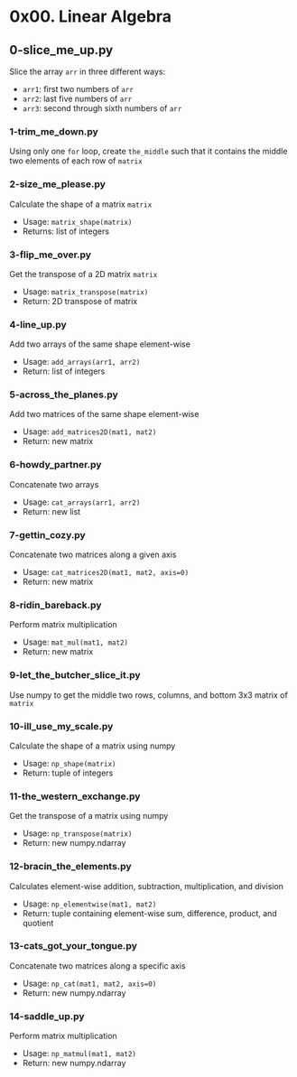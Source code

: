 # 0x00. Linear Algebra

## 0-slice_me_up.py
Slice the array `arr` in three different ways:
- `arr1`: first two numbers of `arr`
- `arr2`: last five numbers of `arr`
- `arr3`: second through sixth numbers of `arr`

### 1-trim_me_down.py
Using only one `for` loop, create `the_middle` such that it contains the middle two elements of each row of `matrix`

### 2-size_me_please.py
Calculate the shape of a matrix `matrix`
* Usage: `matrix_shape(matrix)`
* Returns: list of integers

### 3-flip_me_over.py
Get the transpose of a 2D matrix `matrix`
* Usage: `matrix_transpose(matrix)`
* Return: 2D transpose of matrix

### 4-line_up.py
Add two arrays of the same shape element-wise
* Usage: `add_arrays(arr1, arr2)`
* Return: list of integers

### 5-across_the_planes.py
Add two matrices of the same shape element-wise
* Usage: `add_matrices2D(mat1, mat2)`
* Return: new matrix

### 6-howdy_partner.py
Concatenate two arrays
* Usage: `cat_arrays(arr1, arr2)`
* Return: new list

### 7-gettin_cozy.py
Concatenate two matrices along a given axis
* Usage: `cat_matrices2D(mat1, mat2, axis=0)`
* Return: new matrix

### 8-ridin_bareback.py
Perform matrix multiplication
* Usage: `mat_mul(mat1, mat2)`
* Return: new matrix

### 9-let_the_butcher_slice_it.py
Use numpy to get the middle two rows, columns, and bottom 3x3 matrix of `matrix`

### 10-ill_use_my_scale.py
Calculate the shape of a matrix using numpy
* Usage: `np_shape(matrix)`
* Return: tuple of integers

### 11-the_western_exchange.py
Get the transpose of a matrix using numpy
* Usage: `np_transpose(matrix)`
* Return: new numpy.ndarray

### 12-bracin_the_elements.py
Calculates element-wise addition, subtraction, multiplication, and division
* Usage: `np_elementwise(mat1, mat2)`
* Return: tuple containing element-wise sum, difference, product, and quotient

### 13-cats_got_your_tongue.py
Concatenate two matrices along a specific axis
* Usage: `np_cat(mat1, mat2, axis=0)`
* Return: new numpy.ndarray

### 14-saddle_up.py
Perform matrix multiplication
* Usage: `np_matmul(mat1, mat2)`
* Return: new numpy.ndarray

